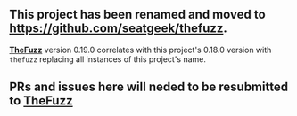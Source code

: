 
## This project has been renamed and moved to https://github.com/seatgeek/thefuzz.


**[TheFuzz](https://github.com/seatgeek/thefuzz)** version 0.19.0 correlates with this project's 0.18.0 version with `thefuzz` replacing all instances of this project's name.

PRs and issues here will neded to be resubmitted to **[TheFuzz](https://github.com/seatgeek/thefuzz)**
-